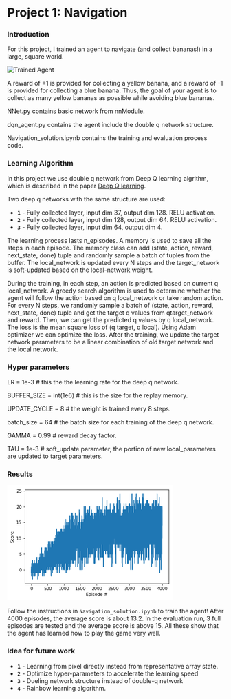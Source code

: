 [//]: # (Image References)

[image1]: https://user-images.githubusercontent.com/10624937/42135619-d90f2f28-7d12-11e8-8823-82b970a54d7e.gif "Trained Agent"

# Project 1: Navigation

### Introduction

For this project, I trained an agent to navigate (and collect bananas!) in a large, square world.  

![Trained Agent][image1]

A reward of +1 is provided for collecting a yellow banana, and a reward of -1 is provided for collecting a blue banana.  Thus, the goal of your agent is to collect as many yellow bananas as possible while avoiding blue bananas.  

NNet.py contains basic network from nnModule.

dqn_agent.py contains the agent include the double q network structure.

Navigation_solution.ipynb contains the training and evaluation process code.

### Learning Algorithm

In this project we use double q network from Deep Q learning algrithm, which is described in the paper [Deep Q learning](https://storage.googleapis.com/deepmind-media/dqn/DQNNaturePaper.pdf).

Two deep q networks with the same structure are used:

- **`1`** - Fully collected layer, input dim 37, output dim 128. RELU activation.
- **`2`** - Fully collected layer, input dim 128, output dim 64. RELU activation.
- **`3`** - Fully collected layer, input dim 64, output dim 4.

The learning process lasts n_episodes. A memory is used to save all the steps in each episode. The memory class can add (state, action, reward, next_state, done) tuple and randomly sample a batch of tuples from the buffer. The local_network is updated every N steps and the target_network is soft-updated based on the local-network weight.

During the training, in each step, an action is predicted based on current q local_network. A greedy search algorithm is used to determine whether the agent will follow the action based on q local_network or take random action. For every N steps, we randomly sample a batch of (state, action, reward, next_state, done) tuple and get the target q values from qtarget_network and reward. Then, we can get the predicted q values by q local_network. The loss is the mean square loss of (q target, q local). Using Adam optimizer we can optimize the loss. After the training, we update the target network parameters to be a linear combination of old target network and the local network.

### Hyper parameters

LR = 1e-3   # this the the learning rate for the deep q network.

BUFFER_SIZE = int(1e6)   # this is the size for the replay memory.

UPDATE_CYCLE = 8         # the weight is trained every 8 steps.

batch_size = 64          # the batch size for each training of the deep q network.

GAMMA = 0.99             # reward decay factor.

TAU = 1e-3               # soft_update parameter, the portion of new local_parameters are updated to target parameters.


### Results
![results](score.png)

Follow the instructions in `Navigation_solution.ipynb` to train the agent! After 4000 episodes, the average score is about 13.2.
In the evaluation run, 3 full episodes are tested and the average score is above 15. All these show that the agent has learned how to play the game very well.

### Idea for future work
- **`1`** - Learning from pixel directly instead from representative array state.
- **`2`** - Optimize hyper-parameters to accelerate the learning speed
- **`3`** - Dueling network structure instead of double-q network
- **`4`** - Rainbow learning algorithm.

